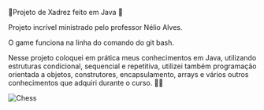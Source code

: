 :sparkler:Projeto de Xadrez feito em Java :sparkler:

Projeto incrível ministrado pelo professor Nélio Alves.

O game funciona na linha do comando do git bash.

Nesse projeto coloquei em prática meus conhecimentos em Java, utilizando estruturas condicional, sequencial e repetitiva, utilizei também programação orientada a objetos, construtores, encapsulamento, arrays e vários outros conhecimentos que adquiri durante o curso.​ :rocket::rocket:


![Chess](https://user-images.githubusercontent.com/77133022/131268611-94ce0648-3bfb-4c76-8cf5-d4164c66687d.PNG)
